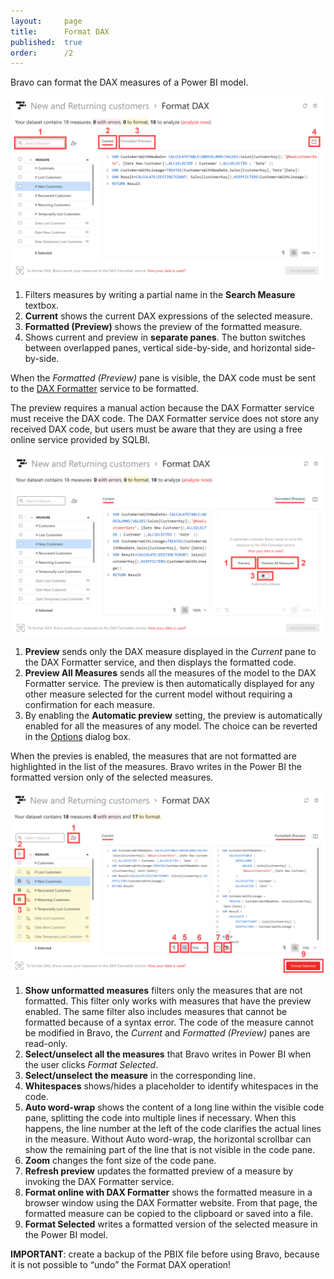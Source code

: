 ```yaml
---
layout:     page
title:      Format DAX
published:  true
order:      /2
---
```


Bravo can format the DAX measures of a Power BI model.

<img src="../images/format-dax-01.png" width="700" class="naked">

1. Filters measures by writing a partial name in the **Search Measure** textbox.
2. **Current** shows the current DAX expressions of the selected measure.
3. **Formatted (Preview)** shows the preview of the formatted measure.
4. Shows current and preview in **separate panes**. The button switches between overlapped panes, vertical side-by-side, and horizontal side-by-side.

When the *Formatted (Preview)* pane is visible, the DAX code must be sent to the [DAX Formatter](https://daxformatter.com) service to be formatted.

The preview requires a manual action because the DAX Formatter service must receive the DAX code. The DAX Formatter service does not store any received DAX code, but users must be aware that they are using a free online service provided by SQLBI.

<img src="../images/format-dax-02.png" width="700" class="naked">

1. **Preview** sends only the DAX measure displayed in the *Current* pane to the DAX Formatter service, and then displays the formatted code.
2. **Preview All Measures** sends all the measures of the model to the DAX Formatter service. The preview is then automatically displayed for any other measure selected for the current model without requiring a confirmation for each measure.
3. By enabling the **Automatic preview** setting, the preview is automatically enabled for all the measures of any model. The choice can be reverted in the [Options](../options.md) dialog box.

When the previes is enabled, the measures that are not formatted are highlighted in the list of the measures.
Bravo writes in the Power BI the formatted version only of the selected measures.

<img src="../images/format-dax-03.png" width="700" class="naked">

1. **Show unformatted measures** filters only the measures that are not formatted. This filter only works with measures that have the preview enabled. The same filter also includes measures that cannot be formatted because of a syntax error. The code of the measure cannot be modified in Bravo, the *Current* and *Formatted (Preview)* panes are read-only.
2. **Select/unselect all the measures** that Bravo writes in Power BI when the user clicks *Format Selected*.
3. **Select/unselect the measure** in the corresponding line. 
4. **Whitespaces** shows/hides a placeholder to identify whitespaces in the code.
5. **Auto word-wrap** shows the content of a long line within the visible code pane, splitting the code into multiple lines if necessary. When this happens, the line number at the left of the code clarifies the actual lines in the measure. Without Auto word-wrap, the horizontal scrollbar can show the remaining part of the line that is not visible in the code pane.
6. **Zoom** changes the font size of the code pane.
7. **Refresh preview** updates the formatted preview of a measure by invoking the DAX Formatter service. 
8. **Format online with DAX Formatter** shows the formatted measure in a browser window using the DAX Formatter website. From that page, the formatted measure can be copied to the clipboard or saved into a file.
9. **Format Selected** writes a formatted version of the selected measure in the Power BI model.

**IMPORTANT**: create a backup of the PBIX file before using Bravo, because it is not possible to “undo” the Format DAX operation!

